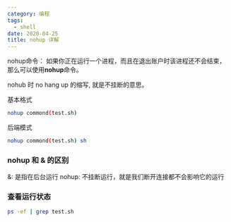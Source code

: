 ```yaml
---
category: 编程
tags:
  - shell
date: 2020-04-25
title: nohup 详解
---
```


nohup命令： 如果你正在运行一个进程，而且在退出账户时该进程还不会结束，那么可以使用**nohup**命令。

<!--more-->

nohub 时 no hang up 的缩写, 就是不挂断的意思。

基本格式 
```sh
nohup commond(test.sh)
``` 
后端模式 
```sh
nohup commond(test.sh) sh
``` 
### nohup 和 & 的区别
&: 是指在后台运行
nohup: 不挂断运行，就是我们断开连接都不会影响它的运行

### 查看运行状态
```sh
ps -ef | grep test.sh
```